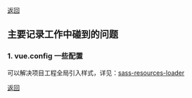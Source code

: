 [返回](./#/)

## 主要记录工作中碰到的问题

### 1. vue.config 一些配置

可以解决项目工程全局引入样式，详见：[sass-resources-loader](./#/sass-resources-loader)

[返回](./#/)
